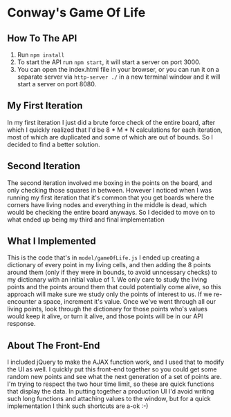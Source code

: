 # Conway's Game Of Life

## How To The API
1. Run `npm install`
2. To start the API run `npm start`, it will start a server on port 3000. 
3. You can open the index.html file in your browser, or you can run it on a separate server via `http-server ./` in a new terminal window and it will start a server on port 8080.

## My First Iteration

In my first iteration I just did a brute force check of the entire board, after which I quickly realized that I'd be 8 * M * N calculations for each iteration, most of which are duplicated and some of which are out of bounds. So I decided to find a better solution.

## Second Iteration

The second iteration involved me boxing in the points on the board, and only checking those squares in between. However I noticed when I was running my first iteration that it's common that you get boards where the corners have living nodes and everything in the middle is dead, which would be checking the entire board anyways. So I decided to move on to what ended up being my third and final implementation

## What I Implemented

This is the code that's in `model/gameOfLife.js` I ended up creating a dictionary of every point in my living cells, and then adding the 8 points around them (only if they were in bounds, to avoid unncessary checks) to my dictionary with an initial value of 1. We only care to study the living points and the points around them that could potentially come alive, so this approach will make sure we study only the points of interest to us. If we re-encounter a space, increment it's value. Once we've went through all our living points, look through the dictionary for those points who's values would keep it alive, or turn it alive, and those points will be in our API response. 

## About The Front-End

I included jQuery to make the AJAX function work, and I used that to modify the UI as well. I quickly put this front-end together so you could get some random new points and see what the next generation of a set of points are. I'm trying to respect the two hour time limit, so these are quick functions that display the data. In putting together a production UI I'd avoid writing such long functions and attaching values to the window, but for a quick implementation I think such shortcuts are a-ok :-)